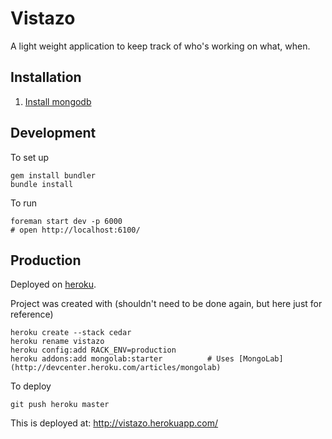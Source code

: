 # Vistazo

A light weight application to keep track of who's working on what, when.

## Installation

1. [Install mongodb](http://www.mongodb.org/display/DOCS/Quickstart+OS+X)

## Development

To set up

    gem install bundler
    bundle install

To run

    foreman start dev -p 6000
    # open http://localhost:6100/
    
## Production

Deployed on [heroku](http://www.heroku.com/).

Project was created with (shouldn't need to be done again, but here just for reference)

    heroku create --stack cedar
    heroku rename vistazo
    heroku config:add RACK_ENV=production
    heroku addons:add mongolab:starter          # Uses [MongoLab](http://devcenter.heroku.com/articles/mongolab)

To deploy

    git push heroku master

This is deployed at: http://vistazo.herokuapp.com/